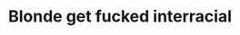 ---
layout: post
title: Blonde get fucked interracial
duration: '11:31'
view: 215
rate: 2
video: 'https://flashservice.xvideos.com/embedframe/8357915'
category: 
 - black
 - sextape
tags: 
 - big-black-cock
priority: 0.9
changefreq: daily
---